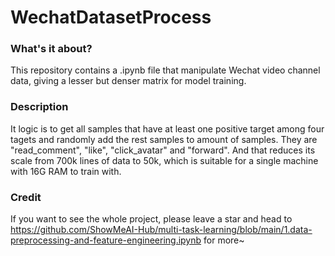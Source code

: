 # WechatDatasetProcess
### What's it about?
This repository contains a .ipynb file that manipulate Wechat video channel data, giving a lesser but denser matrix for model training.
### Description
It logic is to get all samples that have at least one positive target among four tagets and randomly add the rest samples to amount of samples. They are "read_comment", "like", "click_avatar" and "forward".
And that reduces its scale from 700k lines of data to 50k, which is suitable for a single machine with 16G RAM to train with.
### Credit
If you want to see the whole project, please leave a star and head to https://github.com/ShowMeAI-Hub/multi-task-learning/blob/main/1.data-preprocessing-and-feature-engineering.ipynb for more~
